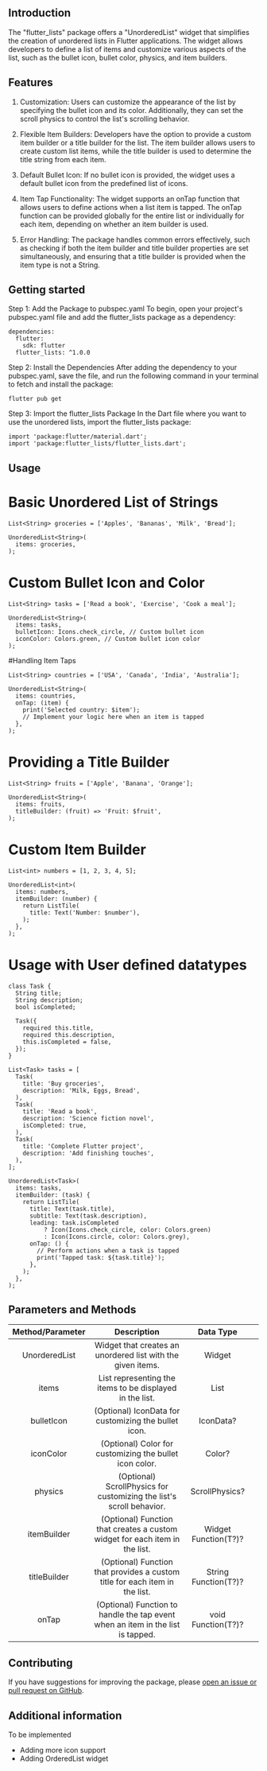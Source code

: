 <!--
This README describes the package. If you publish this package to pub.dev,
this README's contents appear on the landing page for your package.

For information about how to write a good package README, see the guide for
[writing package pages](https://dart.dev/guides/libraries/writing-package-pages).

For general information about developing packages, see the Dart guide for
[creating packages](https://dart.dev/guides/libraries/create-library-packages)
and the Flutter guide for
[developing packages and plugins](https://flutter.dev/developing-packages).
-->

## Introduction

The "flutter_lists" package offers a "UnorderedList" widget that simplifies the creation of unordered lists in Flutter applications. The widget allows developers to define a list of items and customize various aspects of the list, such as the bullet icon, bullet color, physics, and item builders.


## Features

1. Customization: Users can customize the appearance of the list by specifying the bullet icon and its color. Additionally, they can set the scroll physics to control the list's scrolling behavior.

2. Flexible Item Builders: Developers have the option to provide a custom item builder or a title builder for the list. The item builder allows users to create custom list items, while the title builder is used to determine the title string from each item.

3. Default Bullet Icon: If no bullet icon is provided, the widget uses a default bullet icon from the predefined list of icons.

4. Item Tap Functionality: The widget supports an onTap function that allows users to define actions when a list item is tapped. The onTap function can be provided globally for the entire list or individually for each item, depending on whether an item builder is used.

5. Error Handling: The package handles common errors effectively, such as checking if both the item builder and title builder properties are set simultaneously, and ensuring that a title builder is provided when the item type is not a String.

## Getting started

Step 1: Add the Package to pubspec.yaml
To begin, open your project's pubspec.yaml file and add the flutter_lists package as a dependency:

```
dependencies:
  flutter:
    sdk: flutter
  flutter_lists: ^1.0.0
```

Step 2: Install the Dependencies
After adding the dependency to your pubspec.yaml, save the file, and run the following command in your terminal to fetch and install the package:

```
flutter pub get
```

Step 3: Import the flutter_lists Package
In the Dart file where you want to use the unordered lists, import the flutter_lists package:

```
import 'package:flutter/material.dart';
import 'package:flutter_lists/flutter_lists.dart';
```
## Usage

# Basic Unordered List of Strings
```
List<String> groceries = ['Apples', 'Bananas', 'Milk', 'Bread'];

UnorderedList<String>(
  items: groceries,
);

```

# Custom Bullet Icon and Color

```
List<String> tasks = ['Read a book', 'Exercise', 'Cook a meal'];

UnorderedList<String>(
  items: tasks,
  bulletIcon: Icons.check_circle, // Custom bullet icon
  iconColor: Colors.green, // Custom bullet icon color
);

```
#Handling Item Taps
```
List<String> countries = ['USA', 'Canada', 'India', 'Australia'];

UnorderedList<String>(
  items: countries,
  onTap: (item) {
    print('Selected country: $item');
    // Implement your logic here when an item is tapped
  },
);

```
# Providing a Title Builder
```
List<String> fruits = ['Apple', 'Banana', 'Orange'];

UnorderedList<String>(
  items: fruits,
  titleBuilder: (fruit) => 'Fruit: $fruit',
);
```

# Custom Item Builder
```
List<int> numbers = [1, 2, 3, 4, 5];

UnorderedList<int>(
  items: numbers,
  itemBuilder: (number) {
    return ListTile(
      title: Text('Number: $number'),
    );
  },
);

```
# Usage with User defined datatypes

```
class Task {
  String title;
  String description;
  bool isCompleted;

  Task({
    required this.title,
    required this.description,
    this.isCompleted = false,
  });
}

List<Task> tasks = [
  Task(
    title: 'Buy groceries',
    description: 'Milk, Eggs, Bread',
  ),
  Task(
    title: 'Read a book',
    description: 'Science fiction novel',
    isCompleted: true,
  ),
  Task(
    title: 'Complete Flutter project',
    description: 'Add finishing touches',
  ),
];

UnorderedList<Task>(
  items: tasks,
  itemBuilder: (task) {
    return ListTile(
      title: Text(task.title),
      subtitle: Text(task.description),
      leading: task.isCompleted
          ? Icon(Icons.check_circle, color: Colors.green)
          : Icon(Icons.circle, color: Colors.grey),
      onTap: () {
        // Perform actions when a task is tapped
        print('Tapped task: ${task.title}');
      },
    );
  },
);

```

## Parameters and Methods

| Method/Parameter |                                   Description                                   |       Data Type      |   |
|:----------------:|:-------------------------------------------------------------------------------:|:--------------------:|---|
| UnorderedList    | Widget that creates an unordered list with the given items.                     | Widget               |   |
| items            | List representing the items to be displayed in the list.                        | List<T>              |   |
| bulletIcon       | (Optional) IconData for customizing the bullet icon.                            | IconData?            |   |
| iconColor        | (Optional) Color for customizing the bullet icon color.                         | Color?               |   |
| physics          | (Optional) ScrollPhysics for customizing the list's scroll behavior.            | ScrollPhysics?       |   |
| itemBuilder      | (Optional) Function that creates a custom widget for each item in the list.     | Widget Function(T?)? |   |
| titleBuilder     | (Optional) Function that provides a custom title for each item in the list.     | String Function(T?)? |   |
| onTap            | (Optional) Function to handle the tap event when an item in the list is tapped. | void Function(T?)?   |   |


## Contributing

If you have suggestions for improving the package, please [open an issue or
pull request on GitHub](https://github.com/governedbyprudence/flutter_lists).

## Additional information

To be implemented
- Adding more icon support
- Adding OrderedList widget
